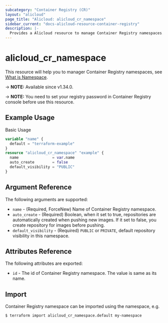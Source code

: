 ```yaml
---
subcategory: "Container Registry (CR)"
layout: "alicloud"
page_title: "Alicloud: alicloud_cr_namespace"
sidebar_current: "docs-alicloud-resource-container-registry"
description: |-
  Provides a Alicloud resource to manage Container Registry namespaces.
---
```


# alicloud_cr_namespace

This resource will help you to manager Container Registry namespaces, see [What is Namespace](https://www.alibabacloud.com/help/en/acr/developer-reference/api-cr-2018-12-01-createnamespace).

-> **NOTE:** Available since v1.34.0.

-> **NOTE:** You need to set your registry password in Container Registry console before use this resource.

## Example Usage

Basic Usage

```terraform
variable "name" {
  default = "terraform-example"
}
resource "alicloud_cr_namespace" "example" {
  name               = var.name
  auto_create        = false
  default_visibility = "PUBLIC"
}
```

## Argument Reference

The following arguments are supported:

* `name` - (Required, ForceNew) Name of Container Registry namespace.
* `auto_create` - (Required) Boolean, when it set to true, repositories are automatically created when pushing new images. If it set to false, you create repository for images before pushing.
* `default_visibility` - (Required) `PUBLIC` or `PRIVATE`, default repository visibility in this namespace.

## Attributes Reference

The following attributes are exported:

* `id` - The id of Container Registry namespace. The value is same as its name.

## Import

Container Registry namespace can be imported using the namespace, e.g.

```shell
$ terraform import alicloud_cr_namespace.default my-namespace
```
